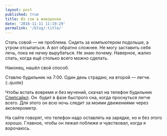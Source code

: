 ```yaml
---
layout: post
published: true
title: Из сов в жаворонки
date: '2016-11-11 11:19:29'
permalink: '/blog/:title/'
---
```

Стать совой — не проблема. Сидеть за компьютером подольше, а утром отсыпаться. А вот обратно сложнее. Не могу заставить себя лечь, пока не начну вырубаться. Не знаю почему. Наверное, жалко спать, когда ещё столько всего можно сделать.

Наконец, нашёл свой способ.

Ставлю будильник на 7:00. Один день страдаю, на второй — легче.
{:.quote}

Чтобы встать вовремя и без мучений, скачал на телефон будильник [Слипсайкл](https://www.sleepcycle.com/). Он  будит в фазе быстрого сна, когда проснуться легче всего. Для этого он всю ночь следит за моими движениями через акселерометр. 

На сайте говорят, что телефон надо оставлять на зарядке, но и без этого хорошо. Главное, чтобы он лежал поближе и чувствовал, когда я ворочаюсь.
